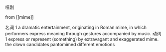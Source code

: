 哑剧

from [[mime]]

名词
1
a dramatic entertainment, originating in Roman mime, in which performers express meaning through gestures accompanied by music.
动词
1
express or represent (something) by extravagant and exaggerated mime.
the clown candidates pantomimed different emotions